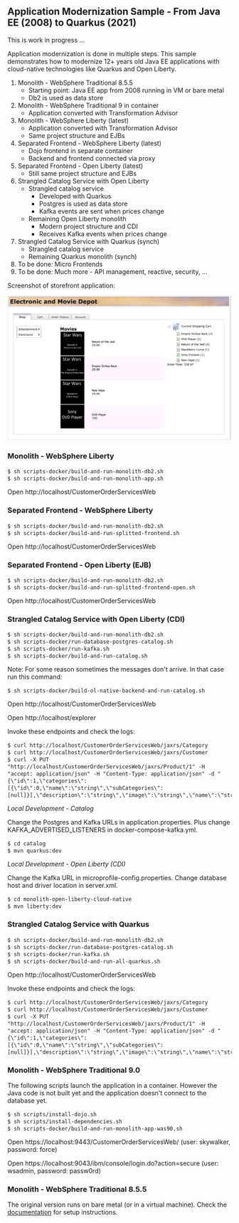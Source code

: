 ## Application Modernization Sample - From Java EE (2008) to Quarkus (2021)

This is work in progress ...

Application modernization is done in multiple steps. This sample demonstrates how to modernize 12+ years old Java EE applications with cloud-native technologies like Quarkus and Open Liberty.

1. Monolith - WebSphere Traditional 8.5.5
    - Starting point: Java EE app from 2008 running in VM or bare metal
    - Db2 is used as data store
2. Monolith - WebSphere Traditional 9 in container
    - Application converted with Transformation Advisor
3. Monolith - WebSphere Liberty (latest)
    - Application converted with Transformation Advisor
    - Same project structure and EJBs
4. Separated Frontend - WebSphere Liberty (latest)
    - Dojo frontend in separate container
    - Backend and frontend connected via proxy
5. Separated Frontend - Open Liberty (latest)
    - Still same project structure and EJBs
6. Strangled Catalog Service with Open Liberty
    - Strangled catalog service
        - Developed with Quarkus
        - Postgres is used as data store
        - Kafka events are sent when prices change
    - Remaining Open Liberty monolith
        - Modern project structure and CDI
        - Receives Kafka events when prices change
7. Strangled Catalog Service with Quarkus (synch)
    - Strangled catalog service       
    - Remaining Quarkus monolith (synch)
8. To be done: Micro Frontends
9. To be done: Much more - API management, reactive, security, ...

Screenshot of storefront application:

<kbd><img src="documentation/storefront-shop.png" /></kbd>


### Monolith - WebSphere Liberty

```
$ sh scripts-docker/build-and-run-monolith-db2.sh
$ sh scripts-docker/build-and-run-monolith-app.sh
```

Open http://localhost/CustomerOrderServicesWeb


### Separated Frontend - WebSphere Liberty

```
$ sh scripts-docker/build-and-run-monolith-db2.sh
$ sh scripts-docker/build-and-run-splitted-frontend.sh
```

Open http://localhost/CustomerOrderServicesWeb


### Separated Frontend - Open Liberty (EJB)

```
$ sh scripts-docker/build-and-run-monolith-db2.sh
$ sh scripts-docker/build-and-run-splitted-frontend-open.sh
```

Open http://localhost/CustomerOrderServicesWeb


### Strangled Catalog Service with Open Liberty (CDI)

```
$ sh scripts-docker/build-and-run-monolith-db2.sh
$ sh scripts-docker/run-database-postgres-catalog.sh
$ sh scripts-docker/run-kafka.sh
$ sh scripts-docker/build-and-run-catalog.sh
```

Note: For some reason sometimes the messages don't arrive. In that case run this command:

```
$ sh scripts-docker/build-ol-native-backend-and-run-catalog.sh
```

Open http://localhost/CustomerOrderServicesWeb

Open http://localhost/explorer

Invoke these endpoints and check the logs:

```
$ curl http://localhost/CustomerOrderServicesWeb/jaxrs/Category
$ curl http://localhost/CustomerOrderServicesWeb/jaxrs/Customer
$ curl -X PUT "http://localhost/CustomerOrderServicesWeb/jaxrs/Product/1" -H "accept: application/json" -H "Content-Type: application/json" -d "{\"id\":1,\"categories\":[{\"id\":0,\"name\":\"string\",\"subCategories\":[null]}],\"description\":\"string\",\"image\":\"string\",\"name\":\"string\",\"price\":30}"
```

*Local Development - Catalog*

Change the Postgres and Kafka URLs in application.properties. Plus change KAFKA_ADVERTISED_LISTENERS in docker-compose-kafka.yml.

```
$ cd catalog
$ mvn quarkus:dev
```

*Local Development - Open Liberty (CDI)*

Change the Kafka URL in microprofile-config.properties. Change database host and driver location in server.xml.

```
$ cd monolith-open-liberty-cloud-native
$ mvn liberty:dev
```


### Strangled Catalog Service with Quarkus

```
$ sh scripts-docker/build-and-run-monolith-db2.sh
$ sh scripts-docker/run-database-postgres-catalog.sh
$ sh scripts-docker/run-kafka.sh
$ sh scripts-docker/build-and-run-all-quarkus.sh
```

Open http://localhost/CustomerOrderServicesWeb

Invoke these endpoints and check the logs:

```
$ curl http://localhost/CustomerOrderServicesWeb/jaxrs/Category
$ curl http://localhost/CustomerOrderServicesWeb/jaxrs/Customer
$ curl -X PUT "http://localhost/CustomerOrderServicesWeb/jaxrs/Product/1" -H "accept: application/json" -H "Content-Type: application/json" -d "{\"id\":1,\"categories\":[{\"id\":0,\"name\":\"string\",\"subCategories\":[null]}],\"description\":\"string\",\"image\":\"string\",\"name\":\"string\",\"price\":30}"
```


### Monolith - WebSphere Traditional 9.0

The following scripts launch the application in a container. However the Java code is not built yet and the application doesn't connect to the database yet.

```
$ sh scripts/install-dojo.sh
$ sh scripts/install-dependencies.sh
$ sh scripts-docker/build-and-run-monolith-app-was90.sh
```

Open https://localhost:9443/CustomerOrderServicesWeb/ (user: skywalker, password: force)

Open https://localhost:9043/ibm/console/login.do?action=secure (user: wsadmin, password: passw0rd)


### Monolith - WebSphere Traditional 8.5.5

The original version runs on bare metal (or in a virtual machine). Check the [documentation](monolith-websphere-855/README.md) for setup instructions.
